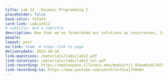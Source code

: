 ```yaml
---
title: Lab 12 - Dynamic Programming I
placeholder: false
back-color: fafaf4
card-link: LabLink12
# subtitle: And a subtitle
description: Now that we've formulated our solutions as recurrences, let's turn them into efficient algorithms. 
people:
layout: post
no-link: true  # stops link to page 
deliverydate: 2025-10-10
link-questions: /materials/labs/lab12.pdf
link-solutions: /materials/labs/lab12-sol.pdf
link-recording: https://mediaspace.illinois.edu/media/t/1_01wum5ud/347892222
link-recording-ta: https://www.youtube.com/watch?v=7niaj7e0wDs
---
```











